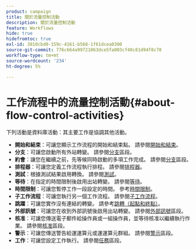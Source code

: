 ```yaml
---
product: campaign
title: 關於流量控制活動
description: 關於流量控制活動
feature: Workflows
hide: true
hidefromtoc: true
exl-id: 3810cbd0-159c-4161-b568-1f61dcea0300
source-git-commit: 776c664a99721063dce5fa003cf40c81d94f8c78
workflow-type: tm+mt
source-wordcount: '234'
ht-degree: 5%

---
```


# 工作流程中的流量控制活動{#about-flow-control-activities}



下列活動是資料庫活動：其主要工作是協調其他活動。

* **開始和結束**：可讓您顯示工作流程的開始和結束點。 請參閱[開始和結束](start-and-end.md)。
* **分支**：可讓您啟動所有外站轉變。 請參閱[分支](fork.md)區段。
* **約會**：讓您在繼續之前，先等候同時啟動的多項工作完成。 請參閱[分支](fork.md)區段。
* **排程器**：可讓您定義工作流程執行排程。 請參閱[排程器](scheduler.md)。
* **測試**：根據測試結果啟用轉換。 請參閱[測試](test.md)。
* **等待**：在指定的時間限制後啟用出站轉變。 請參閱[等待](wait.md)。
* **時間限制**：可讓您暫停工作一段設定的時間。 參考[時間限制](time-constraint.md)。
* **子工作流程**：可讓您執行另一個工作流程。 請參閱[子工作流程](sub-workflow.md)。
* **跳躍**：可讓您實作沒有連結的轉變。 請參考[跳轉（起點和終點）](jump-start-point-and-end-point.md)。
* **外部訊號**：可讓您在收到外部訊號後啟用出站轉變。 請參閱[外部訊號](external-signal.md)區段。
* **核准**：可讓您傳送電子郵件給操作員或一組操作員，並等待核准以繼續執行作業。 請參閱[核准](approval.md)區段。
* **警示**：可讓您傳送警告給運運算元或運運算元群組。 請參閱[警示](alert.md)區段。
* **工作**：可讓您設定工作執行。 請參閱[任務](task.md)區段。
